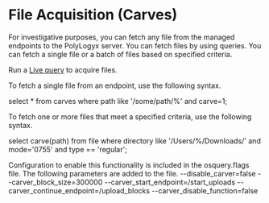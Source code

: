 File Acquisition (Carves)
======================

For investigative purposes, you can fetch any file from the managed endpoints to the PolyLogyx server. You can fetch files by using queries. You can fetch a single file or a batch of files based on specified criteria. 


Run a [Live query](../06_Queries_and_packs#live-queries) to acquire files.

To fetch a single file from an endpoint, use the following syntax. 

select * from carves where path like '/some/path/%' and carve=1;

 To fetch one or more files that meet a specified criteria, use the following syntax. 

select carve(path) from file where directory like '/Users/%/Downloads/' and mode='0755' and type == 'regular';

Configuration to enable this functionality is included in the osquery.flags file. The following parameters are added to the file. 
--disable_carver=false
--carver_block_size=300000
--carver_start_endpoint=/start_uploads
--carver_continue_endpoint=/upload_blocks
--carver_disable_function=false






